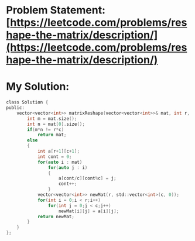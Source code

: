 # Problem Statement: [https://leetcode.com/problems/reshape-the-matrix/description/](https://leetcode.com/problems/reshape-the-matrix/description/)
# My Solution: 
```c
class Solution {
public:
    vector<vector<int>> matrixReshape(vector<vector<int>>& mat, int r, int c) {
        int m = mat.size();
        int n = mat[0].size();
        if(m*n != r*c)
            return mat;
        else 
        {
            int a[r+1][c+1];
            int cont = 0;
            for(auto i : mat)
                for(auto j : i)
                {
                    a[cont/c][cont%c] = j;
                    cont++;
                }
            vector<vector<int>> newMat(r, std::vector<int>(c, 0));
            for(int i = 0;i < r;i++)
                for(int j = 0;j < c;j++)
                    newMat[i][j] = a[i][j];
            return newMat;
        }
    }
};
```
